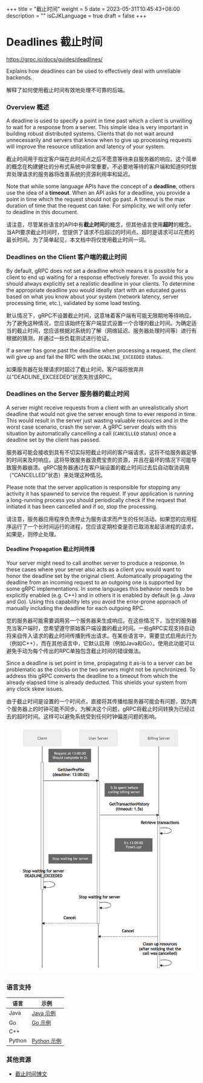 +++
title = "截止时间"
weight = 5
date = 2023-05-31T10:45:43+08:00
description = ""
isCJKLanguage = true
draft = false
+++

# Deadlines 截止时间

https://grpc.io/docs/guides/deadlines/

Explains how deadlines can be used to effectively deal with unreliable backends.

解释了如何使用截止时间有效地处理不可靠的后端。



### Overview 概述

A deadline is used to specify a point in time past which a client is unwilling to wait for a response from a server. This simple idea is very important in building robust distributed systems. Clients that do not wait around unnecessarily and servers that know when to give up processing requests will improve the resource utilization and latency of your system.

截止时间用于指定客户端在此时间点之后不愿意等待来自服务器的响应。这个简单的概念在构建健壮的分布式系统中非常重要。不必要地等待的客户端和知道何时放弃处理请求的服务器将改善系统的资源利用率和延迟。

Note that while some language APIs have the concept of a **deadline**, others use the idea of a **timeout**. When an API asks for a deadline, you provide a point in time which the request should not go past. A timeout is the max duration of time that the request can take. For simplicity, we will only refer to deadline in this document.

请注意，尽管某些语言的API中有**截止时间**的概念，但其他语言使用**超时**的概念。当API要求截止时间时，您提供了请求不应超过的时间点。超时是请求可以花费的最长时间。为了简单起见，本文档中将仅使用截止时间一词。

### Deadlines on the Client 客户端的截止时间

By default, gRPC does not set a deadline which means it is possible for a client to end up waiting for a response effectively forever. To avoid this you should always explicitly set a realistic deadline in your clients. To determine the appropriate deadline you would ideally start with an educated guess based on what you know about your system (network latency, server processing time, etc.), validated by some load testing.

默认情况下，gRPC不设置截止时间，这意味着客户端有可能无限期地等待响应。为了避免这种情况，您应该始终在客户端显式设置一个合理的截止时间。为确定适当的截止时间，您应该根据对系统的了解（网络延迟、服务器处理时间等）进行有根据的猜测，并通过一些负载测试进行验证。

If a server has gone past the deadline when processing a request, the client will give up and fail the RPC with the `DEADLINE_EXCEEDED` status.

如果服务器在处理请求时超过了截止时间，客户端将放弃并以“DEADLINE_EXCEEDED”状态失败该RPC。

### Deadlines on the Server 服务器的截止时间

A server might receive requests from a client with an unrealistically short deadline that would not give the server enough time to ever respond in time. This would result in the server just wasting valuable resources and in the worst case scenario, crash the server. A gRPC server deals with this situation by automatically cancelling a call (`CANCELLED` status) once a deadline set by the client has passed.

服务器可能会接收到具有不切实际短截止时间的客户端请求，这将不给服务器足够的时间来及时响应。这将导致服务器浪费宝贵的资源，并且在最坏的情况下可能导致服务器崩溃。gRPC服务器通过在客户端设置的截止时间过去后自动取消调用（“CANCELLED”状态）来处理这种情况。

Please note that the server application is responsible for stopping any activity it has spawned to service the request. If your application is running a long-running process you should periodically check if the request that initiated it has been cancelled and if so, stop the processing.

请注意，服务器应用程序负责停止为服务请求而产生的任何活动。如果您的应用程序运行了一个长时间运行的进程，您应该定期检查是否已取消发起该进程的请求，如果是，则停止处理。

#### Deadline Propagation 截止时间传播

Your server might need to call another server to produce a response. In these cases where your server also acts as a client you would want to honor the deadline set by the original client. Automatically propagating the deadline from an incoming request to an outgoing one is supported by some gRPC implementations. In some languages this behavior needs to be explicitly enabled (e.g. C++) and in others it is enabled by default (e.g. Java and Go). Using this capability lets you avoid the error-prone approach of manually including the deadline for each outgoing RPC.

您的服务器可能需要调用另一个服务器来生成响应。在这些情况下，当您的服务器充当客户端时，您希望遵守原始客户端设置的截止时间。一些gRPC实现支持自动将来自传入请求的截止时间传播到传出请求。在某些语言中，需要显式启用此行为（例如C++），而在其他语言中，它默认启用（例如Java和Go）。使用此功能可以避免手动为每个传出的RPC单独包含截止时间的错误做法。

Since a deadline is set point in time, propagating it as-is to a server can be problematic as the clocks on the two servers might not be synchronized. To address this gRPC converts the deadline to a timeout from which the already elapsed time is already deducted. This shields your system from any clock skew issues.

由于截止时间是设置的一个时间点，直接将其传播给服务器可能会有问题，因为两个服务器上的时钟可能不同步。为解决这个问题，gRPC将截止时间转换为已经过去的超时时间。这样可以避免系统受到任何时钟偏差问题的影响。

![image-20230531152905319](deadlines_img/image-20230531152905319.png)

### 语言支持

| 语言   | 示例                                                         |
| ------ | ------------------------------------------------------------ |
| Java   | [Java 示例](https://github.com/grpc/grpc-java/tree/master/examples/src/main/java/io/grpc/examples/deadline) |
| Go     | [Go 示例](https://github.com/grpc/grpc-go/tree/master/examples/features/deadline) |
| C++    |                                                              |
| Python | [Python 示例](https://github.com/grpc/grpc/tree/master/examples/python/timeout) |

### 其他资源

- [截止时间博文](https://grpc.io/blog/deadlines/)